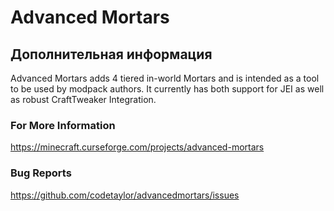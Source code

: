 # Advanced Mortars

## Дополнительная информация
Advanced Mortars adds 4 tiered in-world Mortars and is intended as a tool to be used by modpack authors. It currently has both support for JEI as well as robust CraftTweaker Integration.

### For More Information
https://minecraft.curseforge.com/projects/advanced-mortars

### Bug Reports
https://github.com/codetaylor/advancedmortars/issues